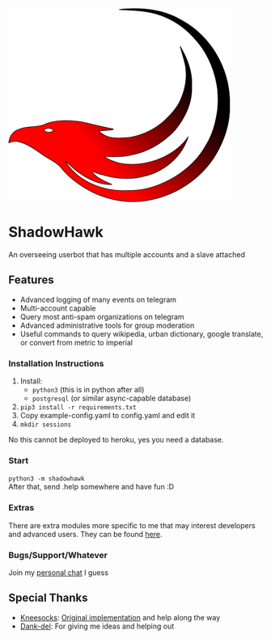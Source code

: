 ![](assets/shadowhawk.png)

# ShadowHawk

An overseeing userbot that has multiple accounts and a slave attached

## Features

 - Advanced logging of many events on telegram
 - Multi-account capable
 - Query most anti-spam organizations on telegram
 - Advanced administrative tools for group moderation
 - Useful commands to query wikipedia, urban dictionary, google translate, or convert from metric to imperial

### Installation Instructions
1. Install:
    - `python3` (this is in python after all)
    - `postgresql` (or similar async-capable database)
2. `pip3 install -r requirements.txt`
3. Copy example-config.yaml to config.yaml and edit it
4. `mkdir sessions`

No this cannot be deployed to heroku, yes you need a database.

### Start
`python3 -m shadowhawk`  
After that, send .help somewhere and have fun :D

### Extras
There are extra modules more specific to me that may interest developers and advanced users. They can be found [here](https://gitlab.com/Justasic/shadowhawk-extras).

### Bugs/Support/Whatever
Join my [personal chat](https://t.me/NightShadowsHangout) I guess

## Special Thanks
 - [Kneesocks](https://gitlab.com/blankX/): [Original implementation](https://gitlab.com/blankX/sukuinote) and help along the way
 - [Dank-del](https://gitlab.com/Dank-del): For giving me ideas and helping out